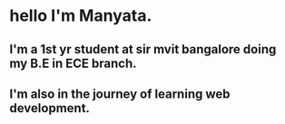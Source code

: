 # hello I'm Manyata.
## I'm a 1st yr student at sir mvit bangalore doing my B.E in ECE branch. 
## I'm also in the journey of learning web development. 
<!---
Manyata39/Manyata39 is a ✨ special ✨ repository because its `README.md` (this file) appears on your GitHub profile.
You can click the Preview link to take a look at your changes.
--->
